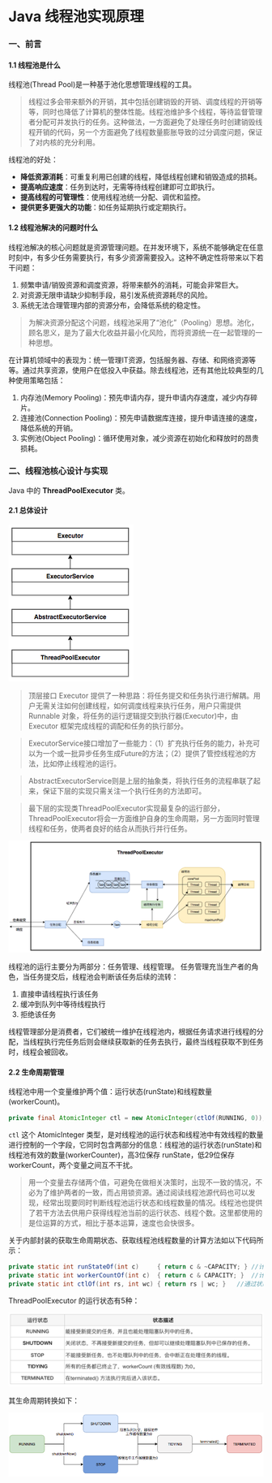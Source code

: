 # Java 线程池实现原理

### 一、前言

#### 1.1 线程池是什么

线程池(Thread Pool)是一种基于池化思想管理线程的工具。

> 线程过多会带来额外的开销，其中包括创建销毁的开销、调度线程的开销等等，同时也降低了计算机的整体性能。线程池维护多个线程，等待监督管理者分配可并发执行的任务。这种做法，一方面避免了处理任务时创建销毁线程开销的代码，另一个方面避免了线程数量膨胀导致的过分调度问题，保证了对内核的充分利用。

线程池的好处：
* **降低资源消耗**：可重复利用已创建的线程，降低线程创建和销毁造成的损耗。
* **提高响应速度**：任务到达时，无需等待线程创建即可立即执行。
* **提高线程的可管理性**：使用线程池统一分配、调优和监控。
* **提供更多更强大的功能**：如任务延期执行或定期执行。

#### 1.2 线程池解决的问题时什么

线程池解决的核心问题就是资源管理问题。在并发环境下，系统不能够确定在任意时刻中，有多少任务需要执行，有多少资源需要投入。这种不确定性将带来以下若干问题：

1. 频繁申请/销毁资源和调度资源，将带来额外的消耗，可能会非常巨大。
2. 对资源无限申请缺少抑制手段，易引发系统资源耗尽的风险。
3. 系统无法合理管理内部的资源分布，会降低系统的稳定性。

> 为解决资源分配这个问题，线程池采用了“池化”（Pooling）思想。池化，顾名思义，是为了最大化收益并最小化风险，而将资源统一在一起管理的一种思想。

在计算机领域中的表现为：统一管理IT资源，包括服务器、存储、和网络资源等等。通过共享资源，使用户在低投入中获益。除去线程池，还有其他比较典型的几种使用策略包括：

1. 内存池(Memory Pooling)：预先申请内存，提升申请内存速度，减少内存碎片。
2. 连接池(Connection Pooling)：预先申请数据库连接，提升申请连接的速度，降低系统的开销。
3. 实例池(Object Pooling)：循环使用对象，减少资源在初始化和释放时的昂贵损耗。

### 二、线程池核心设计与实现

Java 中的 **ThreadPoolExecutor** 类。

#### 2.1 总体设计

![ThreadPoolExecutor](media/16343734658779/ThreadPoolExecutor.png)

> 顶层接口 Executor 提供了一种思路：将任务提交和任务执行进行解耦。用户无需关注如何创建线程，如何调度线程来执行任务，用户只需提供 Runnable 对象，将任务的运行逻辑提交到执行器(Executor)中，由 Executor 框架完成线程的调配和任务的执行部分。

> ExecutorService接口增加了一些能力：（1）扩充执行任务的能力，补充可以为一个或一批异步任务生成Future的方法；（2）提供了管控线程池的方法，比如停止线程池的运行。

> AbstractExecutorService则是上层的抽象类，将执行任务的流程串联了起来，保证下层的实现只需关注一个执行任务的方法即可。

> 最下层的实现类ThreadPoolExecutor实现最复杂的运行部分，ThreadPoolExecutor将会一方面维护自身的生命周期，另一方面同时管理线程和任务，使两者良好的结合从而执行并行任务。

![ThreadPoolExecutor_running](media/16343734658779/ThreadPoolExecutor_running.png)

线程池的运行主要分为两部分：任务管理、线程管理。
任务管理充当生产者的角色，当任务提交后，线程池会判断该任务后续的流转：
1. 直接申请线程执行该任务
2. 缓冲到队列中等待线程执行
3. 拒绝该任务

线程管理部分是消费者，它们被统一维护在线程池内，根据任务请求进行线程的分配，当线程执行完任务后则会继续获取新的任务去执行，最终当线程获取不到任务时，线程会被回收。

#### 2.2 生命周期管理

线程池中用一个变量维护两个值：运行状态(runState)和线程数量(workerCount)。

```Java
private final AtomicInteger ctl = new AtomicInteger(ctlOf(RUNNING, 0));
```

`ctl` 这个 AtomicInteger 类型，是对线程池的运行状态和线程池中有效线程的数量进行控制的一个字段，它同时包含两部分的信息：线程池的运行状态(runState)和线程池有效的数量(workerCounter)，高3位保存 runState，低29位保存workerCount，两个变量之间互不干扰。

> 用一个变量去存储两个值，可避免在做相关决策时，出现不一致的情况，不必为了维护两者的一致，而占用锁资源。通过阅读线程池源代码也可以发现，经常出现要同时判断线程池运行状态和线程数量的情况。线程池也提供了若干方法去供用户获得线程池当前的运行状态、线程个数。这里都使用的是位运算的方式，相比于基本运算，速度也会快很多。

关于内部封装的获取生命周期状态、获取线程池线程数量的计算方法如以下代码所示：

```Java
private static int runStateOf(int c)     { return c & ~CAPACITY; } //计算当前运行状态
private static int workerCountOf(int c)  { return c & CAPACITY; }  //计算当前线程数量
private static int ctlOf(int rs, int wc) { return rs | wc; }   //通过状态和线程数生成ctl
```

ThreadPoolExecutor 的运行状态有5种：

![ThreadPoolExecutor_states](media/16343734658779/ThreadPoolExecutor_states.png)

其生命周期转换如下：

![ThreadPoolExecutor_states2](media/16343734658779/ThreadPoolExecutor_states2.png)

